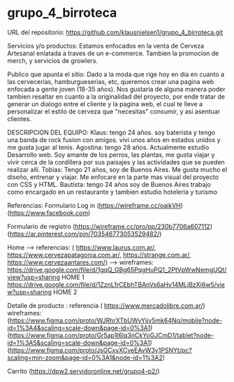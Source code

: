 # grupo_4_birroteca
URL del repositorio: https://github.com/klausnielsen1/grupo_4_birroteca.git


Servicios y/o productos:
Estamos enfocados en la venta de Cerveza Artesanal enlatada a traves de un e-commerce. Tambien la promocion de merch, y servicios de growlers. 

Publico que apunta el sitio:
Dado a la moda que rige hoy en dia en cuanto a las cervecerias, hamburgueserias, etc, queremos crear una pagina web enfocada a gente joven (18-35 años). Nos gustaria de alguna manera poder tambien resaltar en cuanto a la originalidad del proyecto, por ende tratar de generar un dialogo entre el cliente y la pagina web, el cual te lleve a personalizar el estilo de cerveza que "necesitas"  consumir, y asi asentuar clientes. 

DESCRIPCION DEL EQUIPO:
Klaus: tengo 24 años. soy baterista y tengo una banda de rock fusion con amigos. vivi unos años en estados unidos y me gusta jugar al tenis.
Agostina: tengo 28 años. Actualmente estudio Desarrollo web. Soy amante de los perros, las plantas, me gusta viajar y vivir cerca de la cordillera por sus paisajes y las actividades que se pueden realizar allí. 
Tobias: Tengo 21 años, soy de Buenos Aires. Me gusta mucho el diseño, entrenar y viajar. Me enfocare en la parte mas visual del proyecto con CSS y HTML.
Bautista: tengo 24 años soy de Buenos Aires trabajo como encargado en un restaurante y tambien estudio hoteleria y turismo




Referencias:
Formulario Log in (https://wireframe.cc/oaikVH)(https://www.facebook.com)


Formulario de registro (https://wireframe.cc/pro/pp/230b7706a607112)(https://ar.pinterest.com/pin/703546773053529482/)


Home --> referencias: ( https://www.laurus.com.ar/, https://www.cervezapatagonia.com.ar/, https://strange.com.ar/, https://www.cervezaantares.com/)
--> wireframes: https://drive.google.com/file/d/1gqQ_GBg65PqgHuPQ1_2PtVpWwNemgUQt/view?usp=sharing HOME 1
https://drive.google.com/file/d/1ZznL1rCEbhTBAnVs6aHv14MLjBzXi6w5/view?usp=sharing HOME 2

Detalle de producto :  referencia ( https://www.mercadolibre.com.ar/)
wireframes:
(https://www.figma.com/proto/WJRhrXTbUWvYjjv5mk64Nq/mobile?node-id=1%3A4&scaling=scale-down&page-id=0%3A1)
(https://www.figma.com/proto/Gr5ap1I6lq3nCkYoGJCmD1/tablet?node-id=1%3A5&scaling=scale-down&page-id=0%3A1)
(https://www.figma.com/proto/JsGCxvXCveEAvW3y1PSNYt/pc?scaling=min-zoom&page-id=0%3A1&node-id=1%3A2)


Carrito (https://dpw2.servidoronline.net/grupo4-p2/)


